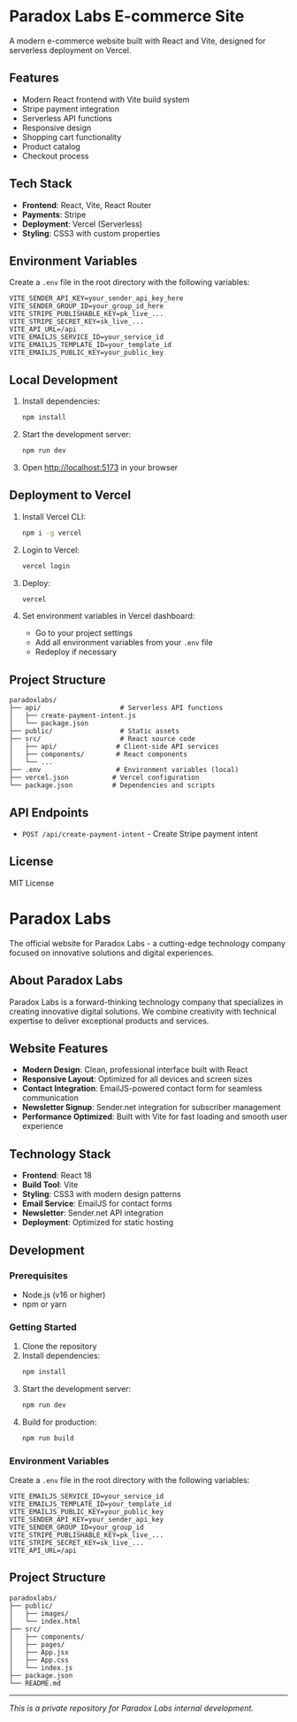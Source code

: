 # Paradox Labs E-commerce Site

A modern e-commerce website built with React and Vite, designed for serverless deployment on Vercel.

## Features

- Modern React frontend with Vite build system
- Stripe payment integration
- Serverless API functions
- Responsive design
- Shopping cart functionality
- Product catalog
- Checkout process

## Tech Stack

- **Frontend**: React, Vite, React Router
- **Payments**: Stripe
- **Deployment**: Vercel (Serverless)
- **Styling**: CSS3 with custom properties

## Environment Variables

Create a `.env` file in the root directory with the following variables:

```env
VITE_SENDER_API_KEY=your_sender_api_key_here
VITE_SENDER_GROUP_ID=your_group_id_here
VITE_STRIPE_PUBLISHABLE_KEY=pk_live_...
VITE_STRIPE_SECRET_KEY=sk_live_...
VITE_API_URL=/api
VITE_EMAILJS_SERVICE_ID=your_service_id
VITE_EMAILJS_TEMPLATE_ID=your_template_id
VITE_EMAILJS_PUBLIC_KEY=your_public_key
```

## Local Development

1. Install dependencies:
   ```bash
   npm install
   ```

2. Start the development server:
   ```bash
   npm run dev
   ```

3. Open [http://localhost:5173](http://localhost:5173) in your browser

## Deployment to Vercel

1. Install Vercel CLI:
   ```bash
   npm i -g vercel
   ```

2. Login to Vercel:
   ```bash
   vercel login
   ```

3. Deploy:
   ```bash
   vercel
   ```

4. Set environment variables in Vercel dashboard:
   - Go to your project settings
   - Add all environment variables from your `.env` file
   - Redeploy if necessary

## Project Structure

```
paradoxlabs/
├── api/                    # Serverless API functions
│   ├── create-payment-intent.js
│   └── package.json
├── public/                 # Static assets
├── src/                    # React source code
│   ├── api/               # Client-side API services
│   ├── components/        # React components
│   └── ...
├── .env                   # Environment variables (local)
├── vercel.json           # Vercel configuration
└── package.json          # Dependencies and scripts
```

## API Endpoints

- `POST /api/create-payment-intent` - Create Stripe payment intent

## License

MIT License

# Paradox Labs

The official website for Paradox Labs - a cutting-edge technology company focused on innovative solutions and digital experiences.

## About Paradox Labs

Paradox Labs is a forward-thinking technology company that specializes in creating innovative digital solutions. We combine creativity with technical expertise to deliver exceptional products and services.

## Website Features

- **Modern Design**: Clean, professional interface built with React
- **Responsive Layout**: Optimized for all devices and screen sizes
- **Contact Integration**: EmailJS-powered contact form for seamless communication
- **Newsletter Signup**: Sender.net integration for subscriber management
- **Performance Optimized**: Built with Vite for fast loading and smooth user experience

## Technology Stack

- **Frontend**: React 18
- **Build Tool**: Vite
- **Styling**: CSS3 with modern design patterns
- **Email Service**: EmailJS for contact forms
- **Newsletter**: Sender.net API integration
- **Deployment**: Optimized for static hosting

## Development

### Prerequisites
- Node.js (v16 or higher)
- npm or yarn

### Getting Started

1. Clone the repository
2. Install dependencies:
   ```bash
   npm install
   ```
3. Start the development server:
   ```bash
   npm run dev
   ```
4. Build for production:
   ```bash
   npm run build
   ```

### Environment Variables

Create a `.env` file in the root directory with the following variables:

```env
VITE_EMAILJS_SERVICE_ID=your_service_id
VITE_EMAILJS_TEMPLATE_ID=your_template_id
VITE_EMAILJS_PUBLIC_KEY=your_public_key
VITE_SENDER_API_KEY=your_sender_api_key
VITE_SENDER_GROUP_ID=your_group_id
VITE_STRIPE_PUBLISHABLE_KEY=pk_live_...
VITE_STRIPE_SECRET_KEY=sk_live_...
VITE_API_URL=/api
```

## Project Structure

```
paradoxlabs/
├── public/
│   ├── images/
│   └── index.html
├── src/
│   ├── components/
│   ├── pages/
│   ├── App.jsx
│   ├── App.css
│   └── index.js
├── package.json
└── README.md
```

---

*This is a private repository for Paradox Labs internal development.*
